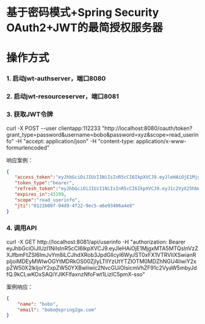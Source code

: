 基于密码模式+Spring Security OAuth2+JWT的最简授权服务器
======

# 操作方式

### 1. 启动jwt-authserver，端口8080

### 2. 启动jwt-resourceserver，端口8081

### 3. 获取JWT令牌

curl -X POST --user clientapp:112233 "http://localhost:8080/oauth/token?grant_type=password&username=bobo&password=xyz&scope=read_userinfo" -H "accept: application/json" -H "content-type: application/x-www-formurlencoded"

响应案例：

```json
{  
   "access_token":"eyJhbGciOiJIUzI1NiIsInR5cCI6IkpXVCJ9.eyJleHAiOjE1MjgxMTA5MTQsInVzZXJfbmFtZSI6ImJvYm8iLCJhdXRob3JpdGllcyI6WyJST0xFX1VTRVIiXSwianRpIjoiMDEyMWIwOGYtMDRkOS00ZjIyLTllYzUtYTZlOTM0MDZhNGU4IiwiY2xpZW50X2lkIjoiY2xpZW50YXBwIiwic2NvcGUiOlsicmVhZF91c2VyaW5mbyJdfQ.9kCLwKOxSAQiYJIKFlfaxnzNfoFwt1LizlC5pmX-sso",
   "token_type":"bearer",
   "refresh_token":"eyJhbGciOiJIUzI1NiIsInR5cCI6IkpXVCJ9.eyJ1c2VyX25hbWUiOiJib2JvIiwic2NvcGUiOlsicmVhZF91c2VyaW5mbyJdLCJhdGkiOiIwMTIxYjA4Zi0wNGQ5LTRmMjItOWVjNS1hNmU5MzQwNmE0ZTgiLCJleHAiOjE1MzA2NTk3MTQsImF1dGhvcml0aWVzIjpbIlJPTEVfVVNFUiJdLCJqdGkiOiJiMWE5ZmVmNi1hNTM1LTQ2OTItOTk1Ni0zMzMxZGQyNDdkYmUiLCJjbGllbnRfaWQiOiJjbGllbnRhcHAifQ.BVFb0rBgGaJJWSL_bN8qGCR962RL05TkVrPY-oR6p3Q",
   "expires_in":43199,
   "scope":"read_userinfo",
   "jti":"0121b08f-04d9-4f22-9ec5-a6e93406a4e8"
}
```

### 4. 调用API

curl -X GET http://localhost:8081/api/userinfo -H "authorization: Bearer eyJhbGciOiJIUzI1NiIsInR5cCI6IkpXVCJ9.eyJleHAiOjE1MjgxMTA5MTQsInVzZXJfbmFtZSI6ImJvYm8iLCJhdXRob3JpdGllcyI6WyJST0xFX1VTRVIiXSwianRpIjoiMDEyMWIwOGYtMDRkOS00ZjIyLTllYzUtYTZlOTM0MDZhNGU4IiwiY2xpZW50X2lkIjoiY2xpZW50YXBwIiwic2NvcGUiOlsicmVhZF91c2VyaW5mbyJdfQ.9kCLwKOxSAQiYJIKFlfaxnzNfoFwt1LizlC5pmX-sso"

案例响应：

```json
{
    "name": "bobo",
    "email": "bobo@spring2go.com"
}
```
